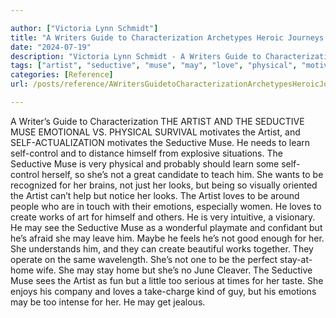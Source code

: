 ```yaml
---

author: ["Victoria Lynn Schmidt"]
title: "A Writers Guide to Characterization Archetypes Heroic Journeys and Other Elements of Dynamic Character Development - part0010_split_052.html"
date: "2024-07-19"
description: "Victoria Lynn Schmidt - A Writers Guide to Characterization Archetypes Heroic Journeys and Other Elements of Dynamic Character Development"
tags: ["artist", "seductive", "muse", "may", "love", "physical", "motivates", "learn", "look", "emotion", "create", "work", "see", "writer", "guide", "characterization", "emotional", "v", "survival", "need", "distance", "explosive", "situation", "probably", "great"]
categories: [Reference]
url: /posts/reference/AWritersGuidetoCharacterizationArchetypesHeroicJourneysandOtherElementsofDynamicCharacterDevelopment-part0010split052html

---
```



A Writer’s Guide to Characterization
 THE ARTIST AND THE SEDUCTIVE MUSE
EMOTIONAL VS. PHYSICAL
SURVIVAL motivates the Artist, and SELF-ACTUALIZATION motivates the Seductive Muse. He needs to learn self-control and to distance himself from explosive situations. The Seductive Muse is very physical and probably should learn some self-control herself, so she’s not a great candidate to teach him. She wants to be recognized for her brains, not just her looks, but being so visually oriented the Artist can’t help but notice her looks.
The Artist loves to be around people who are in touch with their emotions, especially women. He loves to create works of art for himself and others. He is very intuitive, a visionary.
He may see the Seductive Muse as a wonderful playmate and confidant but he’s afraid she may leave him. Maybe he feels he’s not good enough for her. She understands him, and they can create beautiful works together. They operate on the same wavelength.
She’s not one to be the perfect stay-at-home wife. She may stay home but she’s no June Cleaver. The Seductive Muse sees the Artist as fun but a little too serious at times for her taste. She enjoys his company and loves a take-charge kind of guy, but his emotions may be too intense for her. He may get jealous.
